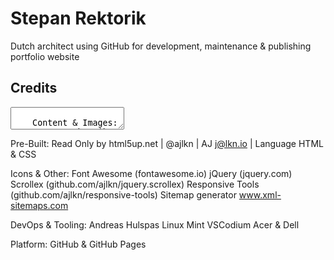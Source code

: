 # Stepan Rektorik

Dutch architect
using GitHub for development, maintenance & publishing portfolio website  

## Credits

<textarea>

	Content & Images:
  	Stepan Rektorik
  	Johan van Nispen tot Sevenaer
   
   

Pre-Built:
  	Read Only by html5up.net | @ajlkn | AJ j@lkn.io |
  	Language HTML & CSS

Icons & Other:
  	Font Awesome (fontawesome.io)
  	jQuery (jquery.com)
	Scrollex (github.com/ajlkn/jquery.scrollex)
	Responsive Tools (github.com/ajlkn/responsive-tools)
  	Sitemap generator www.xml-sitemaps.com

DevOps & Tooling:
	Andreas Hulspas
	Linux Mint
	VSCodium
	Acer & Dell

Platform:
	GitHub & GitHub Pages


</textarea>


   

Pre-Built:
  	Read Only by html5up.net | @ajlkn | AJ j@lkn.io |
  	Language HTML & CSS

Icons & Other:
  	Font Awesome (fontawesome.io)
  	jQuery (jquery.com)
	Scrollex (github.com/ajlkn/jquery.scrollex)
	Responsive Tools (github.com/ajlkn/responsive-tools)
  	Sitemap generator www.xml-sitemaps.com

DevOps & Tooling:
	Andreas Hulspas
	Linux Mint
	VSCodium
	Acer & Dell

Platform:
	GitHub & GitHub Pages


</textarea>
